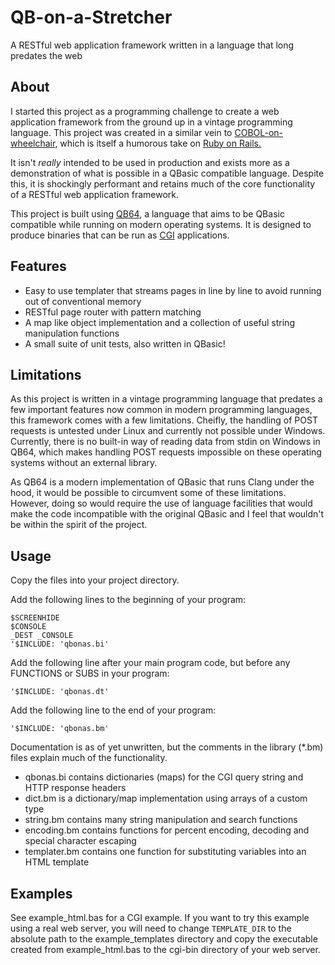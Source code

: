 # QB-on-a-Stretcher
A RESTful web application framework written in a language that long predates the web


## About

I started this project as a programming challenge to create a web application framework from the ground up in a vintage programming language. This project was created in a similar vein to [COBOL-on-wheelchair](https://github.com/azac/cobol-on-wheelchair), which is itself a humorous take on [Ruby on Rails.](https://rubyonrails.org/)

It isn't *really* intended to be used in production and exists more as a demonstration of what is possible in a QBasic compatible language. Despite this, it is shockingly performant and retains much of the core functionality of a RESTful web application framework.

This project is built using [QB64](https://qb64.com/), a language that aims to be QBasic compatible while running on modern operating systems. It is designed to produce binaries that can be run as [CGI](https://httpd.apache.org/docs/2.4/howto/cgi.html) applications.

## Features

* Easy to use templater that streams pages in line by line to avoid running out of conventional memory
* RESTful page router with pattern matching
* A map like object implementation and a collection of useful string manipulation functions
* A small suite of unit tests, also written in QBasic!

## Limitations

As this project is written in a vintage programming language that predates a few important features now common in modern programming languages, this framework comes with a few limitations. Cheifly, the handling of POST requests is untested under Linux and currently not possible under Windows. Currently, there is no built-in way of reading data from stdin on Windows in QB64, which makes handling POST requests impossible on these operating systems without an external library.

As QB64 is a modern implementation of QBasic that runs Clang under the hood, it would be possible to circumvent some of these limitations. However, doing so would require the use of language facilities that would make the code incompatible with the original QBasic and I feel that wouldn't be within the spirit of the project.

## Usage

Copy the files into your project directory.

Add the following lines to the beginning of your program:

```
$SCREENHIDE
$CONSOLE
_DEST _CONSOLE
'$INCLUDE: 'qbonas.bi'
```

Add the following line after your main program code, but before any FUNCTIONS or SUBS in your program:

`'$INCLUDE: 'qbonas.dt'`

Add the following line to the end of your program:

`'$INCLUDE: 'qbonas.bm'`

Documentation is as of yet unwritten, but the comments in the library (*.bm) files explain much of the functionality.

* qbonas.bi contains dictionaries (maps) for the CGI query string and HTTP response headers
* dict.bm is a dictionary/map implementation using arrays of a custom type
* string.bm contains many string manipulation and search functions
* encoding.bm contains functions for percent encoding, decoding and special character escaping
* templater.bm contains one function for substituting variables into an HTML template

## Examples
See example_html.bas for a CGI example. If you want to try this example using a real web server, you will need to change `TEMPLATE_DIR` to the absolute path to the example_templates directory and copy the executable created from example_html.bas to the cgi-bin directory of your web server.

